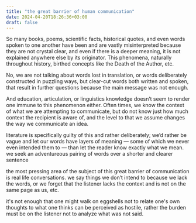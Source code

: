 ```yaml
---
title: "the great barrier of human communication"
date: 2024-04-20T18:26:36+03:00
draft: false
---
```


So many books, poems, scientific facts, historical quotes, and even words spoken to one another have been and are vastly misinterpreted because they are not crystal clear, and even if there is a deeper meaning, it is not explained anywhere else by its originator. This phenomena, naturally throughout history, birthed concepts like the Death of the Author, etc.

No, we are not talking about words lost in translation, or words deliberately constructed in puzzling ways, but clear-cut words both written and spoken, that result in further questions because the main message was not enough.

And education, articulation, or linguistics knowledge doesn’t seem to render one immune to this phenomenon either. Often times, we know the context of what we are attempting to communicate, but do not know just how much context the recipient is aware of, and the level to that we assume changes the way we communicate an idea.

literature is specifically guilty of this and rather deliberately; we’d rather be vague and let our words have layers of meaning — some of which we never even intended them to — than let the reader know exactly what we mean. we seek an adventureous pairing of words over a shorter and clearer sentence

the most pressing area of the subject of this great barrier of communication is real life conversations. we say things we don’t intend to because we lack the words, or we forget that the listener lacks the context and is not on the same page as us, etc.

it's not enough that one might walk on eggshells not to relate one's own thoughts to what one thinks can be perceived
as hostile, rather the burden must be on the listener not to analyze what was not said.
